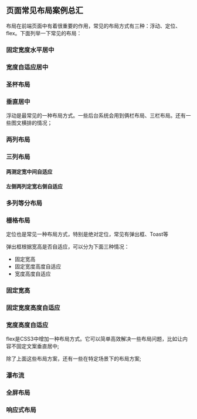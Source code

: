 ## 页面常见布局案例总汇

布局在前端页面中有着很重要的作用，常见的布局方式有三种：浮动、定位、flex。下面列举一下常见的布局：

### 固定宽度水平居中

### 宽度自适应居中

### 圣杯布局

### 垂直居中



浮动是最常见的一种布局方式。一些后台系统会用到俩栏布局、三栏布局。还有一些图文横排的情况；

### 两列布局

### 三列布局

#### 两测定宽中间自适应

#### 左侧两列定宽右侧自适应

### 多列等分布局

### 栅格布局


定位也是常见一种布局方式，特别是绝对定位，常见有弹出框、Toast等

弹出框根据宽高是否自适应，可以分为下面三种情况：
* 固定宽高
* 固定宽度高度自适应
* 宽度高度自适应

### 固定宽高

### 固定宽度高度自适应

### 宽度高度自适应


flex是CSS3中增加一种布局方式。它可以简单高效解决一些布局问题，比如让内容不固定文案垂直居中;


除了上面这些布局方案，还有一些在特定场景下的布局方案;

### 瀑布流

### 全屏布局

### 响应式布局